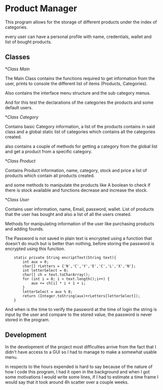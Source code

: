 # Product Manager

This program allows for the storage of different products under the index of categories.

every user can have a personal profile with name, credentials, wallet and list of bought products.

## Classes

**Class Main*

The Main Class contains the functions required to get information from the user, prints to console the different list of items (Products, Categories).

Also contains the interface menu structure and the sub category menus.

And for this test the declarations of the categories the products and some default users.

**Class Category*

Contains basic Category information, a list of the products contains in said class and a global static list of categories which contains all the categories created.

also contains a couple of methods for getting a category from the global list and get a product from a specific category.

**Class Product*

Contains Product information, name, category, stock and price a list of products which contain all products created.

and some methods to manipulate the products like A boolean to check if there is stock available and functions decrease and increase the stock.

**Class User*

Contains user information, name, Email, password, wallet. List of products that the user has bought and also a list of all the users created.

Methods for manipulating information of the user like purchasing products and adding founds.

The Password is not saved in plain text is encrypted using a function that doesn't do much but is better than nothing, before storing the password is encrypted using this function.

```
	static private String encriptText(String text){
		int aux = 0;
		char[] rLetters = {'N','C','Y','E','C','L','X','N'};
		int letterSelect = 0;
		char[] ch = text.toCharArray();
		for (int i = 0; i < text.length();i++) {
			aux += ch[i] * i + 1 + i;
		}
		letterSelect = aux % 8;
		return (Integer.toString(aux)+rLetters[letterSelect]);
	}

```
And when is the time to verify the password at the time of login the string is input by the user and compare to the stored value, the password is never stored in the program.

## Development

In the development of the project most difficulties arrive from the fact that I didn't have access to a GUI so I had to manage to make a somewhat usable menu.

in respects to the hours expended is hard to say because of the nature of how I code this program, I had it open in the background and when I got some motivations I would write some lines, if I had to estimate a time frame I would say that it took around 4h scatter over a couple weeks.